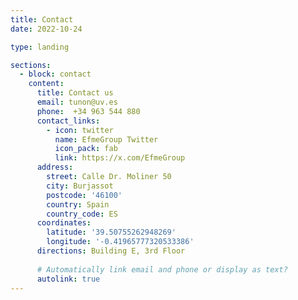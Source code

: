 ```yaml
---
title: Contact
date: 2022-10-24

type: landing

sections:
  - block: contact
    content:
      title: Contact us
      email: tunon@uv.es
      phone:  +34 963 544 880
      contact_links:
        - icon: twitter
          name: EfmeGroup Twitter
          icon_pack: fab
          link: https://x.com/EfmeGroup
      address:
        street: Calle Dr. Moliner 50
        city: Burjassot
        postcode: '46100'
        country: Spain
        country_code: ES
      coordinates:
        latitude: '39.50755262948269'
        longitude: '-0.41965777320533386'
      directions: Building E, 3rd Floor
    
      # Automatically link email and phone or display as text?
      autolink: true
---
```

